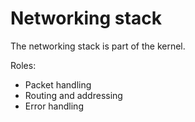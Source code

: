# Networking stack

The networking stack is part of the kernel.

Roles:
* Packet handling
* Routing and addressing
* Error handling
